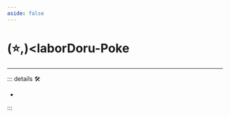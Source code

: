 ```yaml
---
aside: false
---
```

# (⭐,)<laborDoru</labor>-Poke

---

<!-- =================================================== -->
<!-- =================================================== -->
<!-- =================================================== -->
<!-- =================================================== -->
<!-- =================================================== -->
::: details 🛠

-

:::
